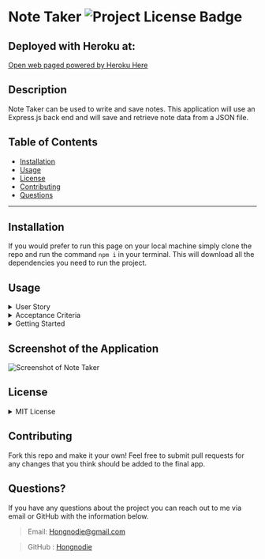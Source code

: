 # Note Taker  ![Project License Badge](https://img.shields.io/badge/license-MIT-brightgreen)

  ## Deployed with Heroku at:

  [Open web paged powered by Heroku Here](https://notetakerminiapp.herokuapp.com/)

  ## Description

  Note Taker can be used to write and save notes. This application will use an Express.js back end and will save and retrieve note data from a JSON file.

  ## Table of Contents

  * [Installation](#installation)
  * [Usage](#usage)
  * [License](#license)
  * [Contributing](#contributing)
  * [Questions](#questions)

  ***

  ## Installation

  If you would prefer to run this page on your local machine simply clone the repo and run the command `npm i` in your terminal. This will download all the dependencies you need to run the project. 

  ## Usage

  <details>
  <summary>User Story</summary>

  AS A small business owner <br>
  I WANT to be able to write and save notes <br>
  SO THAT I can organize my thoughts and keep track of tasks I need to complete <br>
  
  </details>

  <details>
  <summary>Acceptance Criteria</summary>
  <br>
  GIVEN a note-taking application <br>
  WHEN I open the Note Taker <br>
  THEN I am presented with a landing page with a link to a notes page <br>
  WHEN I click on the link to the notes page <br>
  THEN I am presented with a page with existing notes listed in the left-hand column, plus empty fields to enter a new note title and the note’s text in the   right-hand column <br>
  WHEN I enter a new note title and the note’s text <br>
  THEN a Save icon appears in the navigation at the top of the page <br>
  WHEN I click on the Save icon <br>
  THEN the new note I have entered is saved and appears in the left-hand column with the other existing notes <br>
  WHEN I click on an existing note in the list in the left-hand column <br>
  THEN that note appears in the right-hand column <br>
  WHEN I click on the Write icon in the navigation at the top of the page <br>
  THEN I am presented with empty fields to enter a new note title and the note’s text in the right-hand column <br>
  </details>

  <details>
  <summary>Getting Started</summary>
  On the back end, the application should include a `db.json` file that will be used to store and retrieve notes using the `fs` module. <br>
  The following HTML routes should be created: <br>
  * `GET /notes` should return the `notes.html` file. <br>
  * `GET *` should return the `index.html` file. <br>
  The following API routes should be created: <br>
  * `GET /api/notes` should read the `db.json` file and return all saved notes as JSON. <br>
  * `POST /api/notes` should receive a new note to save on the request body, add it to the `db.json` file, and then return the new note to the client. You'll need to find a way to give each note a unique id when it's saved (look into npm packages that could do this for you). <br>
  </details>


  ## Screenshot of the Application

  ![Screenshot of Note Taker]()
  
  ## License
  <details>
  
  <summary>MIT License</summary>
  
  > Copyright (c) [2022] [Hongnodie]
  > 
  > __Permission is hereby granted, free of charge, to any person obtaining a copy__
  > __of this software and associated documentation files (the "Software"), to deal__
  > __in the Software without restriction, including without limitation the rights__
  > __to use, copy, modify, merge, publish, distribute, sublicense, and/or sell__
  > __copies of the Software, and to permit persons to whom the Software is__
  > __furnished to do so, subject to the following conditions:__
  > 
  > The above copyright notice and this permission notice shall be included in all
  > copies or substantial portions of the Software.
  > 
  > THE SOFTWARE IS PROVIDED "AS IS", WITHOUT WARRANTY OF ANY KIND, EXPRESS OR
  > IMPLIED, INCLUDING BUT NOT LIMITED TO THE WARRANTIES OF MERCHANTABILITY,
  > FITNESS FOR A PARTICULAR PURPOSE AND NONINFRINGEMENT. IN NO EVENT SHALL THE
  > AUTHORS OR COPYRIGHT HOLDERS BE LIABLE FOR ANY CLAIM, DAMAGES OR OTHER
  > LIABILITY, WHETHER IN AN ACTION OF CONTRACT, TORT OR OTHERWISE, ARISING FROM,
  > OUT OF OR IN CONNECTION WITH THE SOFTWARE OR THE USE OR OTHER DEALINGS IN THE
  > SOFTWARE.
    
  </details>
    

  ## Contributing

  Fork this repo and make it your own! Feel free to submit pull requests for any changes that you think should be added to the final app. 
  
  ## Questions?

  If you have any questions about the project you can reach out to me via email or GitHub with the information below. 

  >Email: Hongnodie@gmail.com 

  >GitHub : [Hongnodie](https://github.com/Hongnodie)